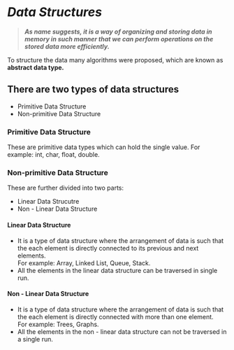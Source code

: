 # _Data Structures_

> ***As name suggests, it is a way of organizing and storing data in memory in such manner that we can perform operations on the stored data more efficiently.***

To structure the data many algorithms were proposed, which are known as **abstract data type.**

## There are two types of data structures
* Primitive Data Structure
* Non-primitive Data Structure

### Primitive Data Structure
These are primitive data types which can hold the single value. For example: int, char, float, double.

### Non-primitive Data Structure
These are further divided into two parts:
- Linear Data Strucutre
- Non - Linear Data Structure

#### Linear Data Structure
- It is a type of data structure where the arrangement of data is such that the each element is directly connected to its previous and next elements. <br> For example: Array, Linked List, Queue, Stack.
- All the elements in the linear data structure can be traversed in single run.

#### Non - Linear Data Structure
- It is a type of data structure where the arrangement of data is such that the each element is directly connected with more than one element. <br> For example: Trees, Graphs.
- All the elements in the non - linear data structure can not be traversed in a single run.


